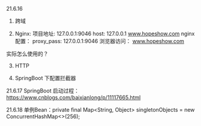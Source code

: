 21.6.16
1. 跨域

2. Nginx:
   项目地址: 127.0.0.1:9046
   host: 127.0.0.1 www.hopeshow.com
   nginx配置： proxy_pass: 127.0.0.1:9046
   浏览器访问： www.hopeshow.com
   
实际怎么使用的？

3. HTTP

4. SpringBoot 下配置拦截器

21.6.17
SpringBoot 启动过程：https://www.cnblogs.com/baixianlong/p/11117665.html


21.6.18
单例Bean：private final Map<String, Object> singletonObjects = new ConcurrentHashMap<>(256);

